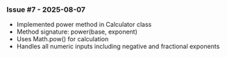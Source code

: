 ### Issue #7 - 2025-08-07
- Implemented power method in Calculator class
- Method signature: power(base, exponent)
- Uses Math.pow() for calculation
- Handles all numeric inputs including negative and fractional exponents

